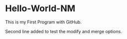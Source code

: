 # Hello-World-NM
This is my First Program with GitHub.

Second line added to test the modify and merge options.
